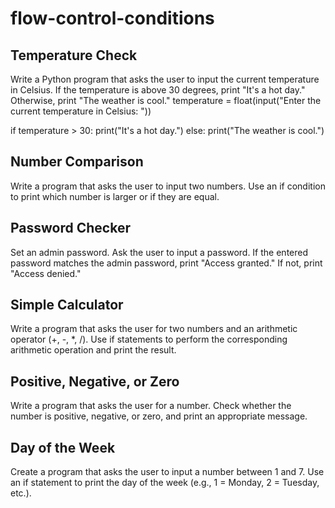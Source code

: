 # flow-control-conditions

## Temperature Check
Write a Python program that asks the user to input the current temperature in Celsius. If the temperature is above 30 degrees, print "It's a hot day." Otherwise, print "The weather is cool."
temperature = float(input("Enter the current temperature in Celsius: "))

if temperature > 30:
  print("It's a hot day.")
else:
  print("The weather is cool.")
  
## Number Comparison
Write a program that asks the user to input two numbers. Use an if condition to print which number is larger or if they are equal.

## Password Checker
Set an admin password. Ask the user to input a password. If the entered password matches the admin password, print "Access granted." If not, print "Access denied."

## Simple Calculator
Write a program that asks the user for two numbers and an arithmetic operator (+, -, *, /). Use if statements to perform the corresponding arithmetic operation and print the result.

## Positive, Negative, or Zero
Write a program that asks the user for a number. Check whether the number is positive, negative, or zero, and print an appropriate message.

## Day of the Week
Create a program that asks the user to input a number between 1 and 7. Use an if statement to print the day of the week (e.g., 1 = Monday, 2 = Tuesday, etc.).
